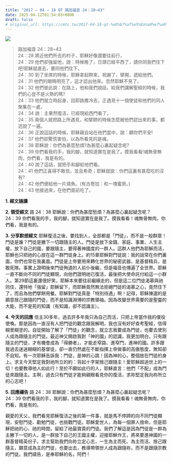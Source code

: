 ```yaml
---
title: "2017 – 04 – 18 QT 路加福音 24：28~43"
date: 2025-04-12T01:54:03+0800
draft: false
# original_url: https://cmtc.tw/2017-04-18-qt-%e8%b7%af%e5%8a%a0%e7%a6%8f%e9%9f%b3-24%ef%bc%9a2843
---
```


![](/images/qt.jpg)
> 路加福音 24：28\~43  
> 24：28 將近他們所去的村子，耶穌好像還要往前行，  
> 24：29 他們卻強留他，說：時候晚了，日頭已經平西了，請你同我們住下吧!耶穌就進去，要同他們往下。  
> 24：30 到了坐席的時候，耶穌拿起餅來，祝謝了，擘開，遞給他們。  
> 24：31 他們的眼睛明亮了，這才認出他來。忽然耶穌不見了。  
> 24：32 他們彼此說：在路上，他和我們說話，給我們講解聖經的時候，我們的心豈不是火熱的嗎?  
> 24：33 他們就立時起身，回耶路撒冷去，正遇見十一個使徒和他們的同人聚集在一處，  
> 24：34 說：主果然復活，已經現給西門看了。  
> 24：35 兩個人就把路上所遇見，和擘餅的時候怎麼被他們認出來的事，都述說了一遍。  
> 24：36 正說這話的時候，耶穌親自站在他們當中，說：願你們平安!  
> 24：37 他們卻驚慌害怕，以為所看見的是魂。  
> 24：38 耶穌說：你們為甚麼愁煩?為甚麼心裏起疑念呢?  
> 24：39 你們看我的手，我的腳，就知道實在是我了。摸我看看!魂無骨無肉，你們看，我是有的。  
> 24：40 說了這話，就把手和腳給他們看。  
> 24：41 他們正喜得不敢信，並且希奇；耶穌就說：你們這裏有甚麼吃的沒有?  
> 24：42 他們便給他一片燒魚。(有古卷加：和一塊蜜房。)  
> 24：43 他接過來，在他們面前吃了。

**1. 經文誦讀**

**2. 領受經文**
路 24：38 耶穌說：你們為甚麼愁煩？為甚麼心裏起疑念呢？  
24：39 你們看我的手，我的腳，就知道實在是我了。摸我看看！魂無骨無肉，你們看，我是有的。

**3. 分享默想經文**
耶穌復活之後，要找到人，全部都是「門徒」，而不是一般群眾！門徒是誰？門徒是撇下一切跟隨主的人。門徒是放下金錢、家庭、事業、人生主權，放下自己的國，要跟隨主，要得著神國度的一群人。這群人他們為耶穌而活，耶穌也只把祂的心放在這一群門徒身上。約15章耶穌對門徒說：我的話常在你們裏面，你們也常在我裏面。門徒是上帝要用來轉化世界的秘密武器，是基督精兵，是敢死隊。事實上證明後來門徒殉道的人前仆後繼，但是福音也傳遍了全世界。耶穌一直不斷向不同的門徒顯現，向他們證明祂已復活，最後把大使命託付給這一小群人。第29節這裏還很好笑，耶穌本來要往前繼續走的，但是這二位門徒渴慕與祂同住，還特地「強留」耶穌留下，而耶穌竟然無法拒絕門徒的渴慕之心，竟然住下了，而且為他們擘餅用餐。耶穌對門徒真是「特別待遇」啊！記得，耶穌揀選的是願意捨己跟隨的門徒，而不是知識淵博的宗教領袖。因為改變世界需要的是聖靈的大能，而不是死的知識（有知識，卻不認識主）。

**4. 今天的回應**
信主30多年，過去許多年我只為自己而活，只把上帝當作我的僕役使喚。那是因為一直沒有人把門徒的觀念跟我解明，我也沒有好好查考聖經，信得糊里糊塗的。自從開始了解了「門徒」的觀念，就立志我要成為門徒，也要去使別人成為跟隨主的門徒。最近神又開啟我對「神的國」的認識，我更加明白，只有跟隨主的門徒，才有機會成為「得勝者」，才能走窄路、進窄門，進神的國。許多跟我過去迷迷糊糊的基督徒，卻一直仍然處在不斷指揮上帝做事的高傲態度，無知卻不自知。有一次耶穌告訴我：門徒，是神的心跳！因為神的心，整個放在門徒的身上。求主今天堅定我對祂所立的約：背起十字架捨己跟隨主！愛耶穌超過世上的一切！也要教導他人如此行！至於不願如此行的人，耶穌直言：他們「不配」成為門徒來跟隨主。主啊，過去只有門徒才能夠親眼看見你的復活，求祢堅定我向祢所立的心志吧！

**5. 回應禱告**
路 24：38 耶穌說：你們為甚麼愁煩？為甚麼心裏起疑念呢？  
24：39 你們看我的手，我的腳，就知道實在是我了。摸我看看！魂無骨無肉，你們看，我是有的。

親愛的天父，我們看見耶穌復活之後的第一件事，就是馬不停蹄的向不同門徒顯現，安慰門徒、勸勉門徒，也挑戰門徒。耶穌愛世人，為每一個罪人捨命，但是耶穌把祂的心、祂的時間，留給了祂最寶貴的門徒。我們了解這是因為門徒是一群為主撇下一切的人，是一群放下自己的王國主權，迎接耶穌作王，將來要進神國的一群基督精英份子。求主幫助我們向祢立定心志，一生為主而死、為主而活、捨己跟隨主，願意成為主的門徒，也要出去，教導帶領世人成為跟隨祢，而不是跟隨宗教的門徒。我們禱告，是奉耶穌的名，阿們！
